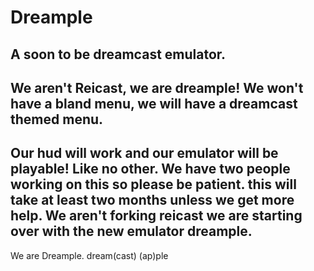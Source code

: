 # Dreample
A soon to be dreamcast emulator. 
---------------------------------
We aren't Reicast, we are dreample! 
We won't have a bland menu, we will have a dreamcast themed menu.
---------------------------------
Our hud will work and our emulator will be playable! Like no other. 
We have two people working on this so please be patient. this will take at least two months unless we get more help.
We aren't forking reicast we are starting over with the new emulator dreample.
---------------------------------
We are Dreample.
dream(cast) (ap)ple
